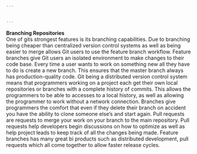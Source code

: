 ```yaml
---


---
```


<p><img src="https://d2r55xnwy6nx47.cloudfront.net/uploads/2013/06/AngelOakTree_articleSpan02.jpg" alt=""><br>
<strong>Branching Repositories</strong><br>
One of gits strongest features is its branching capabilities. Due to branching being cheaper than centralized version control systems as well as being easier to merge allows  Git users to use the feature branch workflow.  Feature branches give Git users an isolated environment to make changes to their code base. Every time a user wants to work on something new all they have to do is create a new branch. This ensures that the master branch always has production-quality code. Git being a distributed version control system means that programmers working on a project each get their own local repositories or branches  with a complete history of commits. This allows the programmers to be able to accesses to a local history, as well as allowing the programmer to work without a network connection. Branches give programmers the comfort that even if they delete their branch on accident you have the ability to clone someone else’s and start again. Pull requests are requests to merge your work on your branch to the main repository. Pull requests help developers begin discussions on how to optimize as well as  help project leads to keep track of all the changes being made. Feature branches  has many great bi products such as distributed development,  pull requests which all come together to allow faster release cycles.</p>

